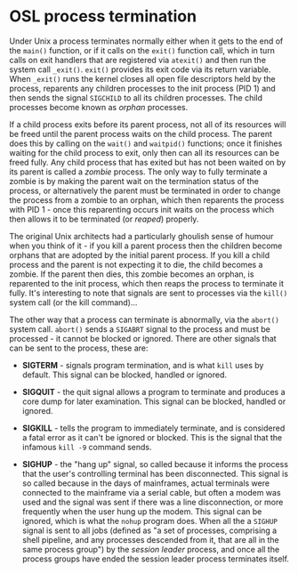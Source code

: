 # OSL process termination

Under Unix a process terminates normally either when it gets to the end of the `main()` function, or if it calls on the `exit()` function call, which in turn calls on exit handlers that are registered via `atexit()` and then run the system call `_exit()`. `exit()` provides its exit code via its return variable. When `_exit()` runs the kernel closes all open file descriptors held by the process, reparents any children processes to the init process (PID 1) and then sends the signal `SIGCHILD` to all its children processes. The child processes become known as _orphan_ processes.

If a child process exits before its parent process, not all of its resources will be freed until the parent process waits on the child process. The parent does this by calling on the `wait()` and `waitpid()` functions; once it finishes waiting for the child process to exit, only then can all its resources can be freed fully. Any child process that has exited but has not been waited on by its parent is called a _zombie_ process. The only way to fully terminate a zombie is by making the parent wait on the termination status of the process, or alternatively the parent must be terminated in order to change the process from a zombie to an orphan, which then reparents the process with PID 1 - once this reparenting occurs init waits on the process which then allows it to be terminated (or _reaped_) properly. 

The original Unix architects had a particularly ghoulish sense of humour when you think of it - if you kill a parent process then the children become orphans that are adopted by the initial parent process. If you kill a child process and the parent is not expecting it to die, the child becomes a zombie. If the parent then dies, this zombie becomes an orphan, is reparented to the init process, which then reaps the process to terminate it fully. It's interesting to note that signals are sent to processes via the `kill()` system call (or the kill command)...

The other way that a process can terminate is abnormally, via the `abort()` system call. `abort()` sends a `SIGABRT` signal to the process and must be processed - it cannot be blocked or ignored. There are other signals that can be sent to the process, these are:

* **SIGTERM** - signals program termination, and is what `kill` uses by default. This signal can be blocked, handled or ignored. 

* **SIGQUIT** - the quit signal allows a program to terminate and produces a core dump for later examination. This signal can be blocked, handled or ignored. 

* **SIGKILL** - tells the program to immediately terminate, and is considered a fatal error as it can't be ignored or blocked. This is the signal that the infamous `kill -9` command sends. 

* **SIGHUP** - the "hang up" signal, so called because it informs the process that the user's controlling terminal has been disconnected. This signal is so called because in the days of mainframes, actual terminals were connected to the mainframe via a serial cable, but often a modem was used and the signal was sent if there was a line disconnection, or more frequently when the user hung up the modem.  This signal can be ignored, which is what the `nohup` program does. When all the a `SIGHUP` signal is sent to all jobs (defined as "a set of processes, comprising a shell pipeline, and any processes descended from it, that are all in the same process group") by the _session leader_ process, and once all the process groups have ended the session leader process terminates itself. 